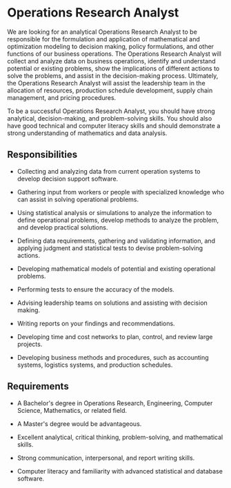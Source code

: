 # Operations Research Analyst

We are looking for an analytical Operations Research Analyst to be responsible for the formulation and application of mathematical and optimization modeling to decision making, policy formulations, and other functions of our business operations. The Operations Research Analyst will collect and analyze data on business operations, identify and understand potential or existing problems, show the implications of different actions to solve the problems, and assist in the decision-making process. Ultimately, the Operations Research Analyst will assist the leadership team in the allocation of resources, production schedule development, supply chain management, and pricing procedures.

To be a successful Operations Research Analyst, you should have strong analytical, decision-making, and problem-solving skills. You should also have good technical and computer literacy skills and should demonstrate a strong understanding of mathematics and data analysis.

## Responsibilities

* Collecting and analyzing data from current operation systems to develop decision support software.

* Gathering input from workers or people with specialized knowledge who can assist in solving operational problems.

* Using statistical analysis or simulations to analyze the information to define operational problems, develop methods to analyze the problem, and develop practical solutions.

* Defining data requirements, gathering and validating information, and applying judgment and statistical tests to devise problem-solving actions.

* Developing mathematical models of potential and existing operational problems.

* Performing tests to ensure the accuracy of the models.

* Advising leadership teams on solutions and assisting with decision making.

* Writing reports on your findings and recommendations.

* Developing time and cost networks to plan, control, and review large projects.

* Developing business methods and procedures, such as accounting systems, logistics systems, and production schedules.

## Requirements

* A Bachelor's degree in Operations Research, Engineering, Computer Science, Mathematics, or related field.

* A Master's degree would be advantageous.

* Excellent analytical, critical thinking, problem-solving, and mathematical skills.

* Strong communication, interpersonal, and report writing skills.

* Computer literacy and familiarity with advanced statistical and database software.

